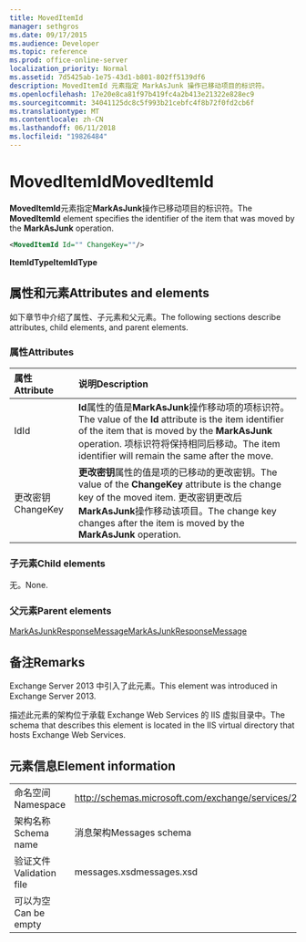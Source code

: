 ```yaml
---
title: MovedItemId
manager: sethgros
ms.date: 09/17/2015
ms.audience: Developer
ms.topic: reference
ms.prod: office-online-server
localization_priority: Normal
ms.assetid: 7d5425ab-1e75-43d1-b801-802ff5139df6
description: MovedItemId 元素指定 MarkAsJunk 操作已移动项目的标识符。
ms.openlocfilehash: 17e20e8ca81f97b419fc4a2b413e21322e828ec9
ms.sourcegitcommit: 34041125dc8c5f993b21cebfc4f8b72f0fd2cb6f
ms.translationtype: MT
ms.contentlocale: zh-CN
ms.lasthandoff: 06/11/2018
ms.locfileid: "19826484"
---
```

# <a name="moveditemid"></a><span data-ttu-id="f748d-103">MovedItemId</span><span class="sxs-lookup"><span data-stu-id="f748d-103">MovedItemId</span></span>

<span data-ttu-id="f748d-104">**MovedItemId**元素指定**MarkAsJunk**操作已移动项目的标识符。</span><span class="sxs-lookup"><span data-stu-id="f748d-104">The **MovedItemId** element specifies the identifier of the item that was moved by the **MarkAsJunk** operation.</span></span> 
  
```XML
<MovedItemId Id="" ChangeKey=""/>
```

 <span data-ttu-id="f748d-105">**ItemIdType**</span><span class="sxs-lookup"><span data-stu-id="f748d-105">**ItemIdType**</span></span>
## <a name="attributes-and-elements"></a><span data-ttu-id="f748d-106">属性和元素</span><span class="sxs-lookup"><span data-stu-id="f748d-106">Attributes and elements</span></span>

<span data-ttu-id="f748d-107">如下章节中介绍了属性、子元素和父元素。</span><span class="sxs-lookup"><span data-stu-id="f748d-107">The following sections describe attributes, child elements, and parent elements.</span></span>
  
### <a name="attributes"></a><span data-ttu-id="f748d-108">属性</span><span class="sxs-lookup"><span data-stu-id="f748d-108">Attributes</span></span>

|<span data-ttu-id="f748d-109">**属性**</span><span class="sxs-lookup"><span data-stu-id="f748d-109">**Attribute**</span></span>|<span data-ttu-id="f748d-110">**说明**</span><span class="sxs-lookup"><span data-stu-id="f748d-110">**Description**</span></span>|
|:-----|:-----|
|<span data-ttu-id="f748d-111">Id</span><span class="sxs-lookup"><span data-stu-id="f748d-111">Id</span></span>  <br/> |<span data-ttu-id="f748d-112">**Id**属性的值是**MarkAsJunk**操作移动项的项标识符。</span><span class="sxs-lookup"><span data-stu-id="f748d-112">The value of the **Id** attribute is the item identifier of the item that is moved by the **MarkAsJunk** operation.</span></span> <span data-ttu-id="f748d-113">项标识符将保持相同后移动。</span><span class="sxs-lookup"><span data-stu-id="f748d-113">The item identifier will remain the same after the move.</span></span>  <br/> |
|<span data-ttu-id="f748d-114">更改密钥</span><span class="sxs-lookup"><span data-stu-id="f748d-114">ChangeKey</span></span>  <br/> |<span data-ttu-id="f748d-115">**更改密钥**属性的值是项的已移动的更改密钥。</span><span class="sxs-lookup"><span data-stu-id="f748d-115">The value of the **ChangeKey** attribute is the change key of the moved item.</span></span> <span data-ttu-id="f748d-116">更改密钥更改后**MarkAsJunk**操作移动该项目。</span><span class="sxs-lookup"><span data-stu-id="f748d-116">The change key changes after the item is moved by the **MarkAsJunk** operation.</span></span>  <br/> |
   
### <a name="child-elements"></a><span data-ttu-id="f748d-117">子元素</span><span class="sxs-lookup"><span data-stu-id="f748d-117">Child elements</span></span>

<span data-ttu-id="f748d-118">无。</span><span class="sxs-lookup"><span data-stu-id="f748d-118">None.</span></span>
  
### <a name="parent-elements"></a><span data-ttu-id="f748d-119">父元素</span><span class="sxs-lookup"><span data-stu-id="f748d-119">Parent elements</span></span>

[<span data-ttu-id="f748d-120">MarkAsJunkResponseMessage</span><span class="sxs-lookup"><span data-stu-id="f748d-120">MarkAsJunkResponseMessage</span></span>](markasjunkresponsemessage.md)
  
## <a name="remarks"></a><span data-ttu-id="f748d-121">备注</span><span class="sxs-lookup"><span data-stu-id="f748d-121">Remarks</span></span>

<span data-ttu-id="f748d-122">Exchange Server 2013 中引入了此元素。</span><span class="sxs-lookup"><span data-stu-id="f748d-122">This element was introduced in Exchange Server 2013.</span></span>
  
<span data-ttu-id="f748d-123">描述此元素的架构位于承载 Exchange Web Services 的 IIS 虚拟目录中。</span><span class="sxs-lookup"><span data-stu-id="f748d-123">The schema that describes this element is located in the IIS virtual directory that hosts Exchange Web Services.</span></span>
  
## <a name="element-information"></a><span data-ttu-id="f748d-124">元素信息</span><span class="sxs-lookup"><span data-stu-id="f748d-124">Element information</span></span>

|||
|:-----|:-----|
|<span data-ttu-id="f748d-125">命名空间</span><span class="sxs-lookup"><span data-stu-id="f748d-125">Namespace</span></span>  <br/> |http://schemas.microsoft.com/exchange/services/2006/messages  <br/> |
|<span data-ttu-id="f748d-126">架构名称</span><span class="sxs-lookup"><span data-stu-id="f748d-126">Schema name</span></span>  <br/> |<span data-ttu-id="f748d-127">消息架构</span><span class="sxs-lookup"><span data-stu-id="f748d-127">Messages schema</span></span>  <br/> |
|<span data-ttu-id="f748d-128">验证文件</span><span class="sxs-lookup"><span data-stu-id="f748d-128">Validation file</span></span>  <br/> |<span data-ttu-id="f748d-129">messages.xsd</span><span class="sxs-lookup"><span data-stu-id="f748d-129">messages.xsd</span></span>  <br/> |
|<span data-ttu-id="f748d-130">可以为空</span><span class="sxs-lookup"><span data-stu-id="f748d-130">Can be empty</span></span>  <br/> ||
   


